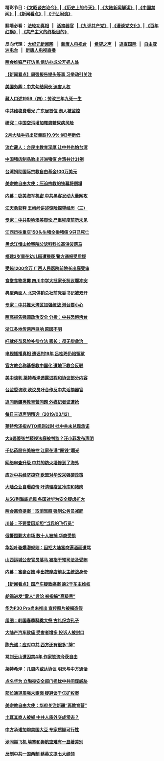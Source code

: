 #### 精彩节目：[《文昭谈古论今》](http://134.209.198.168/wenzhao) | [《历史上的今天》](http://134.209.198.168/today-in-history) | [《大陆新闻解读》](http://134.209.198.168/ntdtv-comedy) | [《中国禁闻》](http://134.209.198.168/ntdtv-news) | [《新闻看点》](http://134.209.198.168/news-insight) | [《子弘闲谈》](http://134.209.198.168/zihongxiantan/) 

 #### 翻墙必看： [法轮功真相](http://134.209.198.168:10000/videos/truth.html) &nbsp;&nbsp;|&nbsp;&nbsp; [活摘器官](http://134.209.198.168:10000/videos/res/Organs/) &nbsp;&nbsp;|[《九评共产党》](http://134.209.198.168:10000/videos/jiuping) | [《漫谈党文化》](http://134.209.198.168:10000/videos/mtdwh) | [《百年红祸》](http://134.209.198.168:10000/videos/bnhh) | [《共产主义的终极目的》](http://134.209.198.168:10000/videos/res/zjmd) 

 #### 反向代理： [大纪元新闻网](http://134.209.198.168:10080/) &nbsp;&nbsp;|&nbsp;&nbsp; [新唐人电视台](http://134.209.198.168:8000/) &nbsp;&nbsp;|&nbsp;&nbsp; [希望之声](http://134.209.198.168:8200/) &nbsp;&nbsp;|&nbsp;&nbsp; [追查国际](http://134.209.198.168:10010/) &nbsp;&nbsp;|&nbsp;&nbsp; [自由亚洲电台](http://134.209.198.168:9800/) &nbsp;&nbsp;|&nbsp;&nbsp; [新唐人电视直播](http://134.209.198.168/) 

#### [两会维稳严打访民 信访办成公开抓人处](../pages/nsc413/n11110959.md?t=03131836) 

#### [【新闻看点】周强报告提头等事 习举动引关注](../pages/nsc413/n11110932.md?t=03131836) 

#### [美国务卿：中共勾结同伙 迫害人权](../pages/nsc413/n11110966.md?t=03131836) 

#### [藏人口述1959（四）：劳改三年九死一生](../pages/nsc413/n11111017.md?t=03131836) 

#### [中共维稳费曝光 广东居首位 港人被监控](../pages/nsc413/n11110803.md?t=03131836) 

#### [研究：中国空污增加罹患糖尿病风险](../pages/nsc413/n11110944.md?t=03131836) 

#### [2月大陆手机出货量跌19.9％ 创3年新低](../pages/nsc413/n11110475.md?t=03131836) 

#### [流亡藏人：台民主教育深厚 让中共也怕台湾](../pages/nsc413/n11110589.md?t=03131836) 

#### [中国猪肉制品验出非洲猪瘟 台湾共计31例](../pages/nsc413/n11110830.md?t=03131836) 

#### [台湾捐助国际宗教自由基金100万美元](../pages/nsc413/n11110740.md?t=03131836) 

#### [美宗教自由大使：压迫宗教的铁幕将倒塌](../pages/nsc413/n11110495.md?t=03131836) 

#### [内幕：窃美海军机密 中共黑客发动大量网攻](../pages/nsc413/n11110402.md?t=03131836) 

#### [江天勇获释 王峭岭讲述惊险探望经历（三）](../pages/nsc413/n11110397.md?t=03131836) 

#### [专家：中共影响澳美舆论 严重程度前所未见](../pages/nsc413/n11104678.md?t=03131836) 


#### [江西运往重庆150头生猪全染猪瘟 9只已死亡](../pages/nsc413/n11109987.md?t=03131836) 

#### [黑龙江恒山检察院公诉科科长高洪波落马](../pages/nsc413/n11108278.md?t=03131836) 

#### [福建3岁童在幼儿园遭猥亵 警方通报受质疑](../pages/nsc413/n11109887.md?t=03131836) 

#### [受贿1200余万 广西人民医院前院长出庭受审](../pages/nsc413/n11109877.md?t=03131836) 

#### [食堂食物发霉 四川中学大批家长抗议爆冲突](../pages/nsc413/n11109714.md?t=03131836) 

#### [典型两面人 北京供销总社前党委书记被双开](../pages/nsc413/n11109450.md?t=03131836) 

#### [专家：中共推大湾区加强统战 港台要小心](../pages/nsc413/n11108149.md?t=03131836) 

#### [两高报告强调政治安全 分析：中共恐惧垮台](../pages/nsc413/n11109509.md?t=03131836) 

#### [浙江多地传两声巨响 原因不明](../pages/nsc413/n11109193.md?t=03131836) 

#### [吁就疫苗风险补偿立法 家长：须无偿救治　](../pages/nsc413/n11108197.md?t=03131836) 

#### [电视插播真相 遭诬判19年 吕桂玲仍陷冤狱](../pages/nsc413/n11107678.md?t=03131836) 

#### [官方教会称基督教中国化 遭地下教会反驳](../pages/nsc413/n11109202.md?t=03131836) 

#### [美中谈判 莱特希泽透露进程和协议部分内容](../pages/nsc413/n11109087.md?t=03131836) 

#### [台监委访欧 欧议员吁合作反中共活摘器官](../pages/nsc413/n11109190.md?t=03131836) 

#### [追问新疆再教育营问题 外媒记者证遭抢](../pages/nsc413/n11109046.md?t=03131836) 

#### [每日三退声明精选（2019/03/12）](../pages/nsc413/n11109180.md?t=03131836) 

#### [莱特希泽指WTO规则过时 批中共未兑现承诺](../pages/nsc413/n11109063.md?t=03131836) 

#### [大S婆婆张兰藐视法庭被判监？汪小菲发布声明](../pages/nsc413/n11108757.md?t=03131836) 

#### [千亿药股在美被控 江家在港“圈钱”曝光](../pages/nsc413/n11108890.md?t=03131836) 

#### [网络审查升级 中共的防火墙修到了海外](../pages/nsc413/n11108837.md?t=03131836) 

#### [应对中共经济掠夺 欧盟对华改采强硬政策](../pages/nsc413/n11108858.md?t=03131836) 

#### [大陆企业自曝疫情 吁清理疫区冷库和猪肉](../pages/nsc413/n11108775.md?t=03131836) 

#### [从5G到海底光缆 各国对华为安全疑虑扩大](../pages/nsc413/n11108721.md?t=03131836) 

#### [两会离奇提案：取消驾照 强制公务员减肥](../pages/nsc413/n11108344.md?t=03131836) 

#### [川普：不要爱因斯坦“当我的飞行员”](../pages/nsc413/n11108700.md?t=03131836) 

#### [俄警围剿大市场 数十人被捕 华商受损](../pages/nsc413/n11108656.md?t=03131836) 

#### [华姐叶璇爆潜规则：因拒大陆富商逼酒而遭骂](../pages/nsc413/n11108453.md?t=03131836) 

#### [山西运城公安官员落马 被指干预司法及受贿](../pages/nsc413/n11108357.md?t=03131836) 

#### [内幕：富豪召妓 牵出按摩店前女主统战身份](../pages/nsc413/n11105502.md?t=03131836) 

#### [【新闻看点】国产车疑致癌案 逾2千车主维权](../pages/nsc413/n11108294.md?t=03131836) 

#### [胡锡进发“雷人”言论 被指搞“高级黑”](../pages/nsc413/n11108170.md?t=03131836) 

#### [华为P30 Pro尚未推出 宣传照片被揭造假](../pages/nsc413/n11108335.md?t=03131836) 

#### [组图：韩国春季释奠大祭 古礼纪念孔子](../pages/nsc413/n11108084.md?t=03131836) 

#### [大陆产汽车致癌 受害者增多 投诉人被封口](../pages/nsc413/n11108015.md?t=03131836) 

#### [陈光诚：应对中共 西方还有很多“牌”](../pages/nsc413/n11108220.md?t=03131836) 

#### [骂刘云山遭囚禁4年 作家铁流今获自由](../pages/nsc413/n11108272.md?t=03131836) 

#### [莱特希泽：几周内或达协议 明天与中方通话](../pages/nsc413/n11108304.md?t=03131836) 

#### [点名华为 立陶宛安全部门担忧中共间谍威胁](../pages/nsc413/n11108139.md?t=03131836) 

#### [部长通道周强未露面 疑避谈千亿矿权案](../pages/nsc413/n11108077.md?t=03131836) 

#### [美宗教自由大使：华府关注新疆“再教育营”](../pages/nsc413/n11107953.md?t=03131836) 

#### [土耳其商人被抓 中共人质外交成常态？](../pages/nsc413/n11108014.md?t=03131836) 

#### [中方承诺加购美国大豆 专家质疑可行性](../pages/nsc413/n11108049.md?t=03131836) 

#### [涉同类飞机 埃塞和狮航空难有一显著差别](../pages/nsc413/n11107996.md?t=03131836) 

#### [反制中共一国两制 蔡英文提七大纲领](../pages/nsc413/n11106741.md?t=03131836) 


